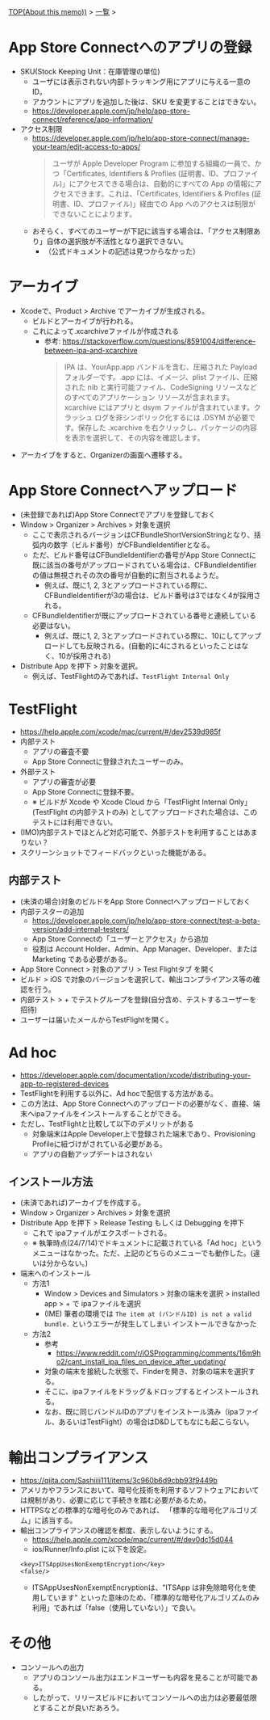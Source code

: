 [TOP(About this memo))](../README.md) > [一覧](./README.md) >



# App Store Connectへのアプリの登録
* SKU(Stock Keeping Unit：在庫管理の単位)
    * ユーザには表示されない内部トラッキング用にアプリに与える一意の ID。
    * アカウントにアプリを追加した後は、SKU を変更することはできない。
    * https://developer.apple.com/jp/help/app-store-connect/reference/app-information/
* アクセス制限
    * https://developer.apple.com/jp/help/app-store-connect/manage-your-team/edit-access-to-apps/
        > ユーザが Apple Developer Program に参加する組織の一員で、かつ「Certificates, Identifiers & Profiles (証明書、ID、プロファイル)」にアクセスできる場合は、自動的にすべての App の情報にアクセスできます。これは、「Certificates, Identifiers & Profiles (証明書、ID、プロファイル)」経由での App へのアクセスは制限ができないことによります。
    * おそらく、すべてのユーザーが下記に該当する場合は、「アクセス制限あり」自体の選択肢が不活性となり選択できない。
        * （公式ドキュメントの記述は見つからなかった）
    
# アーカイブ
* Xcodeで、Product > Archive でアーカイブが生成される。
    * ビルドとアーカイブが行われる。
    * これによって.xcarchiveファイルが作成される
        * 参考: https://stackoverflow.com/questions/8591004/difference-between-ipa-and-xcarchive
            > IPA は、YourApp.app バンドルを含む、圧縮された Payload フォルダーです。.app には、イメージ、plist ファイル、圧縮された nib と実行可能ファイル、CodeSigning リソースなどのすべてのアプリケーション リソースが含まれます。
            > xcarchive にはアプリと dsym ファイルが含まれています。クラッシュ ログを非シンボリック化するには .DSYM が必要です。保存した .xcarchive を右クリックし、パッケージの内容を表示を選択して、その内容を確認します。
* アーカイブをすると、Organizerの画面へ遷移する。


# App Store Connectへアップロード
* (未登録であれば)App Store Connectでアプリを登録しておく
* Window > Organizer > Archives > 対象を選択
    * ここで表示されるバージョンはCFBundleShortVersionStringとなり、括弧内の数字（ビルド番号）がCFBundleIdentifierとなる。
    * ただ、ビルド番号はCFBundleIdentifierの番号がApp Store Connectに既に該当の番号がアップロードされている場合は、CFBundleIdentifierの値は無視されその次の番号が自動的に割当されるようだ。
        * 例えば、既に1, 2, 3とアップロードされている際に、CFBundleIdentifierが3の場合は、ビルド番号は3ではなく4が採用される。
    * CFBundleIdentifierが既にアップロードされている番号と連続している必要はない。
        * 例えば、既に1, 2, 3とアップロードされている際に、10にしてアップロードしても反映される。(自動的に4にされるといったことはなく、10が採用される)
* Distribute App を押下 > 対象を選択。
    * 例えば、TestFlightのみであれば、`TestFlight Internal Only`

# TestFlight
* https://help.apple.com/xcode/mac/current/#/dev2539d985f
* 内部テスト
    * アプリの審査不要
    * App Store Connectに登録されたユーザーのみ。
* 外部テスト
    * アプリの審査が必要
    * App Store Connectに登録不要。
    * ※ ビルドが Xcode や Xcode Cloud から「TestFlight Internal Only」(TestFlight の内部テストのみ) としてアップロードされた場合は、このテストには利用できない。
* (IMO)内部テストでほとんど対応可能で、外部テストを利用することはあまりない？
* スクリーンショットでフィードバックといった機能がある。
## 内部テスト
* (未済の場合)対象のビルドをApp Store Connectへアップロードしておく
* 内部テスターの追加
    * https://developer.apple.com/jp/help/app-store-connect/test-a-beta-version/add-internal-testers/
    * App Store Connectの「ユーザーとアクセス」から追加
    * 役割は Account Holder、Admin、App Manager、Developer、または Marketing である必要がある。
* App Store Connect > 対象のアプリ > Test Flightタブ を開く 
* ビルド > iOS で対象のバージョンを選択して、輸出コンプライアンス等の確認を行う。
* 内部テスト > + でテストグループを登録(自分含め、テストするユーザーを招待)
* ユーザーは届いたメールからTestFlightを開く。

# Ad hoc
* https://developer.apple.com/documentation/xcode/distributing-your-app-to-registered-devices
* TestFlightを利用する以外に、Ad hocで配信する方法がある。
* この方法は、App Store Connectへのアップロードの必要がなく、直接、端末へipaファイルをインストールすることができる。
* ただし、TestFlightと比較して以下のデメリットがある
    * 対象端末はApple Developer上で登録された端末であり、Provisioning Profileに紐づけがされている必要がある。
    * アプリの自動アップデートはされない
## インストール方法
* (未済であれば)アーカイブを作成する。
* Window > Organizer > Archives > 対象を選択
* Distribute App を押下 > Release Testing もしくは Debugging を押下
    * これで ipaファイルがエクスポートされる。
    * ※ 執筆時点(24/7/14)でドキュメントに記載されている「Ad hoc」というメニューはなかった。ただ、上記のどちらのメニューでも動作した。(違いは分からない。)
* 端末へのインストール
    * 方法1
        * Window > Devices and Simulators > 対象の端末を選択 > installed app > + で ipaファイルを選択
        * (IME) 筆者の環境では `The item at (バンドルID) is not a valid bundle.` というエラーが発生してしまい インストールできなかった
    * 方法2
        * 参考
            * https://www.reddit.com/r/iOSProgramming/comments/16m9ho2/cant_install_ipa_files_on_device_after_updating/
        * 対象の端末を接続した状態で、Finderを開き、対象の端末を選択する。
        * そこに、ipaファイルをドラッグ＆ドロップするとインストールされる。
        * なお、既に同じバンドルIDのアプリをインストール済み（ipaファイル、あるいはTestFlight）の場合はD&Dしてもなにも起こらない。


# 輸出コンプライアンス
* https://qiita.com/Sashiiii111/items/3c960b6d9cbb93f9449b
* アメリカやフランスにおいて、暗号化技術を利用するソフトウェアにおいては規制があり、必要に応じて手続きを踏む必要があるため。
* HTTPSなどの標準的な暗号化のみであれば、 「標準的な暗号化アルゴリズム」に該当する。
* 輸出コンプライアンスの確認を都度、表示しないようにする。
    * https://help.apple.com/xcode/mac/current/#/dev0dc15d044
    * ios/Runner/Info.plist に以下を設定。
    ```
    <key>ITSAppUsesNonExemptEncryption</key>
    <false/>
    ```
    * ITSAppUsesNonExemptEncryptionは、"ITSApp は非免除暗号化を使用しています" といった意味のため、「標準的な暗号化アルゴリズムのみ利用」であれば「false（使用していない）」で良い。



# その他
* コンソールへの出力
    * アプリのコンソール出力はエンドユーザーも内容を見ることが可能である。
    * したがって、リリースビルドにおいてコンソールへの出力は必要最低限とすることが良いだあろう。